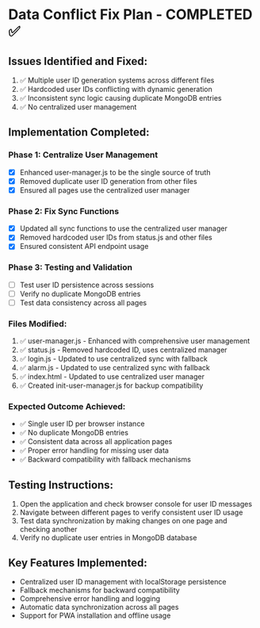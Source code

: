 # Data Conflict Fix Plan - COMPLETED ✅

## Issues Identified and Fixed:
1. ✅ Multiple user ID generation systems across different files
2. ✅ Hardcoded user IDs conflicting with dynamic generation
3. ✅ Inconsistent sync logic causing duplicate MongoDB entries
4. ✅ No centralized user management

## Implementation Completed:

### Phase 1: Centralize User Management
- [x] Enhanced user-manager.js to be the single source of truth
- [x] Removed duplicate user ID generation from other files
- [x] Ensured all pages use the centralized user manager

### Phase 2: Fix Sync Functions
- [x] Updated all sync functions to use the centralized user manager
- [x] Removed hardcoded user IDs from status.js and other files
- [x] Ensured consistent API endpoint usage

### Phase 3: Testing and Validation
- [ ] Test user ID persistence across sessions
- [ ] Verify no duplicate MongoDB entries
- [ ] Test data consistency across all pages

### Files Modified:
1. ✅ user-manager.js - Enhanced with comprehensive user management
2. ✅ status.js - Removed hardcoded ID, uses centralized manager
3. ✅ login.js - Updated to use centralized sync with fallback
4. ✅ alarm.js - Updated to use centralized sync with fallback
5. ✅ index.html - Updated to use centralized user manager
6. ✅ Created init-user-manager.js for backup compatibility

### Expected Outcome Achieved:
- ✅ Single user ID per browser instance
- ✅ No duplicate MongoDB entries
- ✅ Consistent data across all application pages
- ✅ Proper error handling for missing user data
- ✅ Backward compatibility with fallback mechanisms

## Testing Instructions:
1. Open the application and check browser console for user ID messages
2. Navigate between different pages to verify consistent user ID usage
3. Test data synchronization by making changes on one page and checking another
4. Verify no duplicate user entries in MongoDB database

## Key Features Implemented:
- Centralized user ID management with localStorage persistence
- Fallback mechanisms for backward compatibility
- Comprehensive error handling and logging
- Automatic data synchronization across all pages
- Support for PWA installation and offline usage

